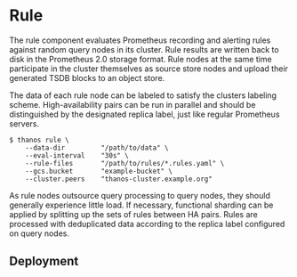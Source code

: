 # Rule

The rule component evaluates Prometheus recording and alerting rules against random query nodes in its cluster. Rule results are written back to disk in the Prometheus 2.0 storage format. Rule nodes at the same time participate in the cluster themselves as source store nodes and upload their generated TSDB blocks to an object store.

The data of each rule node can be labeled to satisfy the clusters labeling scheme. High-availability pairs can be run in parallel and should be distinguished by the designated replica label, just like regular Prometheus servers.

```
$ thanos rule \
    --data-dir         "/path/to/data" \
    --eval-interval    "30s" \
    --rule-files       "/path/to/rules/*.rules.yaml" \
    --gcs.bucket       "example-bucket" \
    --cluster.peers    "thanos-cluster.example.org"
```

As rule nodes outsource query processing to query nodes, they should generally experience little load. If necessary, functional sharding can be applied by splitting up the sets of rules between HA pairs.
Rules are processed with deduplicated data according to the replica label configured on query nodes.

## Deployment